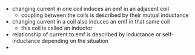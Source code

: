 - changing current in one coil induces an emf in an adjacent coil
	- coupling between the coils is described by their mutual inductance
- changing current in a coil also induces an emf in that same coil
	- this coil is called an inductor
- relationship of current to emf is described by inductance or self-inductance depending on the situation
- 